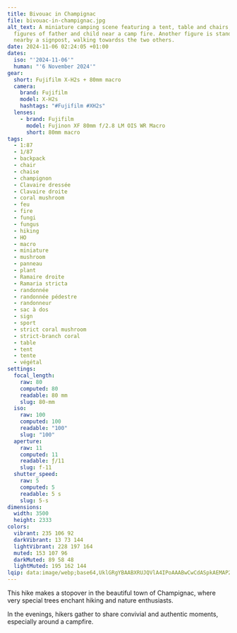 ```yaml
---
title: Bivouac in Champignac
file: bivouac-in-champignac.jpg
alt_text: A miniature camping scene featuring a tent, table and chairs, two tiny
  figures of father and child near a camp fire. Another figure is standing
  nearby a signpost, walking towardss the two others.
date: 2024-11-06 02:24:05 +01:00
dates:
  iso: "'2024-11-06'"
  human: "'6 November 2024'"
gear:
  short: Fujifilm X-H2s + 80mm macro
  camera:
    brand: Fujifilm
    model: X-H2s
    hashtags: "#Fujifilm #XH2s"
  lenses:
    - brand: Fujifilm
      model: Fujinon XF 80mm f/2.8 LM OIS WR Macro
      short: 80mm macro
tags:
  - 1:87
  - 1/87
  - backpack
  - chair
  - chaise
  - champignon
  - Clavaire dressée
  - Clavaire droite
  - coral mushroom
  - feu
  - fire
  - fungi
  - fungus
  - hiking
  - HO
  - macro
  - miniature
  - mushroom
  - panneau
  - plant
  - Ramaire droite
  - Ramaria stricta
  - randonnée
  - randonnée pédestre
  - randonneur
  - sac à dos
  - sign
  - sport
  - strict coral mushroom
  - strict-branch coral
  - table
  - tent
  - tente
  - végétal
settings:
  focal_length:
    raw: 80
    computed: 80
    readable: 80 mm
    slug: 80-mm
  iso:
    raw: 100
    computed: 100
    readable: "100"
    slug: "100"
  aperture:
    raw: 11
    computed: 11
    readable: ƒ/11
    slug: f-11
  shutter_speed:
    raw: 5
    computed: 5
    readable: 5 s
    slug: 5-s
dimensions:
  width: 3500
  height: 2333
colors:
  vibrant: 235 106 92
  darkVibrant: 13 73 144
  lightVibrant: 228 197 164
  muted: 153 107 96
  darkMuted: 89 58 48
  lightMuted: 195 162 144
lqip: data:image/webp;base64,UklGRgYBAABXRUJQVlA4IPoAAABwCwCdASpkAEMAP2mmx1i/railMlmaI/AtCWUA0u3hQwnWEPWGciJcL+dSTnyKn5dzj+XF2wp+ItXiCwuMFyjzMyeW8n+VQTFhS/kg321ujuWFWVAG08tC9K9yzszIFSCLNRwAAP7otLmqMW3gLnb7y5DRiju07UPrivsQfmVeDQFKwnnYUV8vNE/fB3pNAfd1JDZAA1A9fSN+AdH7iJV0/8xEbQrCNmnfKCXFRe3MHbOFbMBUHv8//RpKAVeVzKdmdxz4RrBZ/EYOQW4pPUOnMY8Hc+Twzsqm185IRLbrjy3URGCsKmQYYN2GCd60INy9KIa8Lh//aAAA
---
```


This hike makes a stopover in the beautiful town of Champignac, where very special trees enchant hiking and nature enthusiasts.

In the evenings, hikers gather to share convivial and authentic moments, especially around a campfire.
